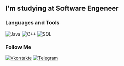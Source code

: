 ## I'm studying at Software Engeneer


### Languages and Tools
![Java](https://img.shields.io/badge/-Java-090909)
![C++](https://img.shields.io/badge/-C++-466483?style=flat&logo=C%2p%2p)
![SQL](https://img.shields.io/badge/-SQL-466483)

### Follow Me
[![Vkontakte](https://img.shields.io/badge/<LABEL>-<MESSAGE>-<COLOR>)](https://vk.com/id234619812) 
[![Telegram](https://img.shields.io/badge/<LABEL>-<MESSAGE>-<COLOR>)](https://t.me/gafram) 